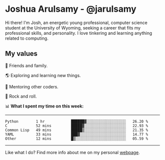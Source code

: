 # Joshua Arulsamy - @jarulsamy

Hi there! I'm Josh, an energetic young professional, computer science student at the University of Wyoming, seeking a career that fits my professional skills, and personality. I love tinkering and learning anything related to computing.

## My values

:yellow_heart: Friends and family.

:earth_americas: Exploring and learning new things.

:book: Mentoring other coders.

:guitar: Rock and roll.

:bar_chart: **What I spent my time on this week:**

------
<!--START_SECTION:waka-->
```text
Python        1 hr            ██████▓░░░░░░░░░░░░░░░░░░   26.20 % 
C             52 mins         █████▓░░░░░░░░░░░░░░░░░░░   22.93 % 
Common Lisp   49 mins         █████▒░░░░░░░░░░░░░░░░░░░   21.35 % 
YAML          33 mins         ███▓░░░░░░░░░░░░░░░░░░░░░   14.77 % 
Other         12 mins         █▒░░░░░░░░░░░░░░░░░░░░░░░   05.59 % 
```
<!--END_SECTION:waka-->
------

Like what I do? Find more info about me on my personal [webpage](https://arulsamy.me).
